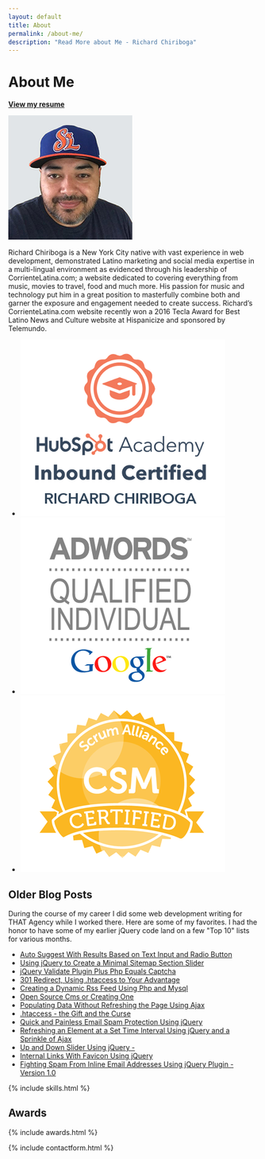 ```yaml
---
layout: default
title: About
permalink: /about-me/
description: "Read More about Me - Richard Chiriboga"
---
```


<div class="jumbotron">
  <div class="container text-center">
    <h1>About Me</h1>
  </div>
</div>


<section class="subtron resume">
  <div class="container">
    <div class="row">
      <div class="col-lg-12 col-md-12 col-sm-12 col-xs-12 text-center">
        <p><a class="btn btn-info btn-lg btn-rc" href="/resume/Richard.Chiriboga.Resume.pdf" target="_blank"><strong>View my resume</strong></a></p>
      </div>
    </div>
  </div>
</section>


<section id="aboutme">
  <div class="container">
    <div class="row">
      <div class="col-lg-5 col-md-4 col-sm-3 col-xs-12">
        <img class="img-responsive img-circle center-block" src="/img/chiriboga.jpg" alt="Richard Chiriboga">
      </div>
      <div class="col-lg-7 col-md-8 col-sm-9 col-xs-12 bio">
          <p>Richard Chiriboga is a New York City native with vast experience in web development, demonstrated Latino marketing and social media expertise in a multi-lingual environment as evidenced through his leadership of CorrienteLatina.com; a website dedicated to covering everything from music, movies to travel, food and much more. His passion for music and technology put him in a great position to masterfully combine both and garner the exposure and engagement needed to create success.  Richard’s CorrienteLatina.com website recently won a 2016 Tecla Award for Best Latino News and Culture website at Hispanicize and sponsored by Telemundo. </p>
          <ul class="list-inline badges">
            <li class="col-sm-3"><img src='/img/badge_hubspot.png' class="img-responsive" /></li>
            <li class="col-sm-3"><img src='/img/badge_google.png' class="img-responsive" /></li>
            <li class="col-sm-3"><img src='/img/badge_csm.png' class="img-responsive" /></li>
          </ul>
      </div>
    </div>
  </div>
</section>

<section id="aboutme">
  <div class="container">
    <div class="row">
      <div class="col-lg-8 col-lg-offset-2 col-md-10 col-md-offset-1 col-sm-12 col-xs-12">
        <h2>Older Blog Posts</h2>
        <p>During the course of my career I did some web development writing for THAT Agency while I worked there. Here are some of my favorites. I had the honor to have some of my earlier jQuery code land on a few "Top 10" lists for various months.</p>
        <ul>
          <li><a target="_blank" href="https://blog.thatagency.com/design-studio-blog/2009/08/auto-suggest-with-results-based-on-text-input-and-radio-button/">Auto Suggest With Results Based on Text Input and Radio Button</a></li>
          <li><a target="_blank" href="https://blog.thatagency.com/design-studio-blog/2009/10/using-jQuery-to-create-a-minimal-sitemap-section-slider/">Using jQuery to Create a Minimal Sitemap Section Slider</a></li>
          <li><a target="_blank" href="https://blog.thatagency.com/design-studio-blog/2009/10/jQuery-validate-plugin-plus-php-equals-captcha/">jQuery Validate Plugin Plus Php Equals Captcha</a></li>
          <li><a target="_blank" href="https://blog.thatagency.com/design-studio-blog/2007/01/301-redirect-using-htaccess-to-your-advantage/">301 Redirect, Using .htaccess to Your Advantage</a></li>
          <li><a target="_blank" href="https://blog.thatagency.com/design-studio-blog/2007/08/creating-a-dynamic-rss-feed-using-php-and-mysql/">Creating a Dynamic Rss Feed Using Php and Mysql</a></li>
          <li><a target="_blank" href="https://blog.thatagency.com/design-studio-blog/2007/09/open-source-cms-or-creating-one/">Open Source Cms or Creating One</a></li>
          <li><a target="_blank" href="https://blog.thatagency.com/design-studio-blog/2008/04/populating-data-without-refreshing-the-page-using-ajax/">Populating Data Without Refreshing the Page Using Ajax</a></li>
          <li><a target="_blank" href="https://blog.thatagency.com/design-studio-blog/2008/08/htaccess-the-gift-and-the-curse/">.htaccess - the Gift and the Curse</a></li>
          <li><a target="_blank" href="https://blog.thatagency.com/design-studio-blog/2008/09/quick-and-painless-email-spam-protection-using-jQuery/">Quick and Painless Email Spam Protection Using jQuery</a></li>
          <li><a target="_blank" href="https://blog.thatagency.com/design-studio-blog/2009/01/refreshing-an-element-at-a-set-time-interval-using-jQuery-and-a-sprinkle-of-ajax/">Refreshing an Element at a Set Time Interval Using jQuery and a Sprinkle of Ajax</a></li>
          <li><a target="_blank" href="https://blog.thatagency.com/design-studio-blog/2009/02/up-and-down-slider-using-jQuery/">Up and Down Slider Using jQuery - </a></li>
          <li><a target="_blank" href="https://blog.thatagency.com/design-studio-blog/2009/03/internal-links-with-favicon-using-jQuery/">Internal Links With Favicon Using jQuery</a></li>
          <li><a target="_blank" href="https://blog.thatagency.com/design-studio-blog/2009/03/fighting-spam-from-inline-email-addresses-using-jQuery-plugin-version-10/">Fighting Spam From Inline Email Addresses Using jQuery Plugin - Version 1.0</a></li>
        </ul>
      </div>
    </div>
  </div>
</section>


{% include skills.html %}


<section class="subtron" id="awards">
  <div class="container">
    <div class="row">
      <div class="col-lg-12 col-md-12 col-sm-12 col-xs-12">
        <h2>Awards</h2>
      </div>
    </div>
    {% include awards.html %}
  </div>
</section>



{% include contactform.html %}